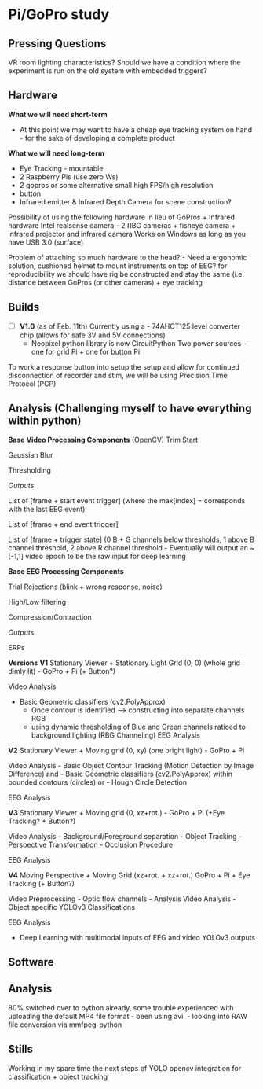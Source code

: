 # Pi/GoPro study
## Pressing Questions
VR room lighting characteristics?
Should we have a condition where the experiment is run on the old system with embedded triggers?


## Hardware
**What we will need short-term**
- At this point we may want to have a cheap eye tracking system on hand - for the sake of developing a complete product


**What we will need long-term**
- Eye Tracking - mountable
- 2 Raspberry Pis (use zero Ws)
- 2 gopros or some alternative small high FPS/high resolution
- button
- Infrared emitter & Infrared Depth Camera for scene construction?

Possibility of using the following hardware in lieu of GoPros + Infrared hardware
	Intel realsense camera - 2 RBG cameras + fisheye camera + infrared projector and infrared camera
		Works on Windows as long as you have USB 3.0 (surface)

Problem of attaching so much hardware to the head? - Need a ergonomic solution, cushioned helmet to mount instruments on top of EEG? 
	for reproducibility we should have rig be constructed and stay the same (i.e. distance between GoPros (or other cameras) + eye 		tracking
	 
## Builds
- [ ] **V1.0** (as of Feb. 11th)
Currently using a - 74AHCT125  level converter chip (allows for safe 3V and 5V connections)
	- Neopixel python library is now CircuitPython
Two power sources - one for grid Pi + one for button Pi

To work a response button into setup the setup and allow for continued disconnection of recorder and stim, we will be using Precision Time Protocol (PCP) 

## Analysis (Challenging myself to have everything within python)
**Base Video Processing Components** (OpenCV)
Trim Start

Gaussian Blur

Thresholding 

*Outputs*

List of [frame + start event trigger] (where the max[index] = corresponds with the last EEG event)

List of [frame + end event trigger]

List of [frame + trigger state] (0 B + G channels below thresholds, 1 above B channel threshold, 2 above R channel threshold
	- Eventually will output an ~[-1,1] video epoch to be the raw input for deep learning

**Base EEG Processing Components**

Trial Rejections (blink + wrong response, noise)

High/Low filtering

Compression/Contraction

*Outputs*

ERPs

**Versions**
**V1** Stationary Viewer + Stationary Light Grid (0, 0) (whole grid dimly lit) - GoPro + Pi (+ Button?)

Video Analysis
- Basic Geometric classifiers (cv2.PolyApprox)
	- Once contour is identified --> constructing into separate channels RGB
	- using dynamic thresholding of Blue and Green channels ratioed to background lighting (RBG Channeling)
	EEG Analysis 
	
	
**V2** Stationary Viewer + Moving grid  (0, xy) (one bright light) - GoPro + Pi 

Video Analysis
	- Basic Object Contour Tracking (Motion Detection by Image Difference)
	and
	- Basic Geometric classifiers (cv2.PolyApprox) within bounded contours (circles)
	or
	- Hough Circle Detection

EEG Analysis				

**V3** Stationary Viewer + Moving grid (0, xz+rot.)  - GoPro + Pi (+Eye Tracking? + Button?)
	
Video Analysis 
	- Background/Foreground separation
	- Object Tracking
	- Perspective Transformation
	- Occlusion Procedure

EEG Analysis

**V4** Moving Perspective + Moving Grid (xz+rot. + xz+rot.) GoPro + Pi + Eye Tracking (+ Button?)

Video Preprocessing
	- Optic flow channels
	- Analysis
Video Analysis
 	- Object specific YOLOv3 Classifications

EEG Analysis 
- Deep Learning with multimodal inputs of EEG and video YOLOv3 outputs 

		
## Software


## Analysis
80% switched over to python already, some trouble experienced with uploading the default MP4 file format - been using avi. - looking into RAW file conversion via mmfpeg-python 

## Stills
Working in my spare time the next steps of YOLO opencv integration for classification + object tracking

